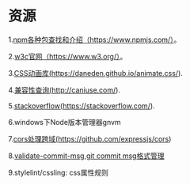 # 资源

1.<a href="https://www.npmjs.com" target="_blank">npm各种包查找和介绍（https://www.npmjs.com/）</a>。  

2.<a href="https://www.w3.org/" target="_blank">w3c官网（https://www.w3.org/）</a>。

3.<a href="https://daneden.github.io/animate.css/" target="_blank">CSS动画库(https://daneden.github.io/animate.css/)</a>.

4.<a href="http://caniuse.com/" target="_blank">兼容性查询(http://caniuse.com/)</a>.

5.<a href="https://stackoverflow.com/" target="_blank">stackoverflow(https://stackoverflow.com/)</a>.

6.windows下Node版本管理器gnvm

7.<a href="https://github.com/expressjs/cors">cors处理跨域(https://github.com/expressjs/cors)</a>

8.<a href="https://github.com/conventional-changelog-archived-repos/validate-commit-msg">validate-commit-msg,git commit msg格式管理</a>

9.stylelint/cssling: css属性规则
